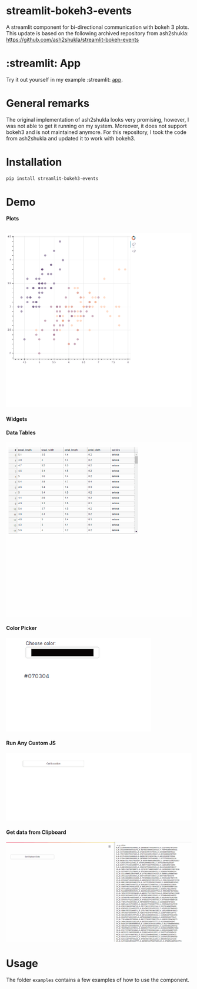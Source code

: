 # streamlit-bokeh3-events
A streamlit component for bi-directional communication with bokeh 3 plots. This update is based on the following archived repository from ash2shukla: https://github.com/ash2shukla/streamlit-bokeh-events

# :streamlit: App
Try it out yourself in my example :streamlit: [app](https://bokehevents.streamlit.app/).

# General remarks
The original implementation of ash2shukla looks very promising, however, I was not able to get it running on my system. Moreover, it does not support bokeh3 and is not maintained anymore. For this repository, I took the code from ash2shukla and updated it to work with bokeh3.

# Installation
```bash
pip install streamlit-bokeh3-events
```

# Demo

#### Plots
![demo](assets/plots.gif)
---
#### Widgets

#### Data Tables
![demo2](assets/table.gif)

#### Color Picker
![demo3](assets/color.gif)

#### Run Any Custom JS
![demo4](assets/location.gif)

#### Get data from Clipboard
![demo5](assets/clipboard.gif)


# Usage

The folder ```examples``` contains a few examples of how to use the component.
